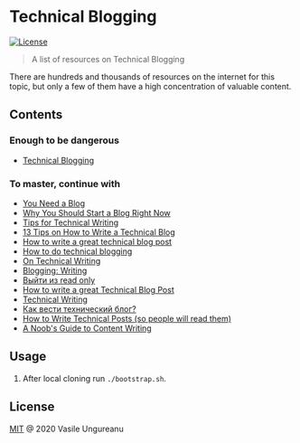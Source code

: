 # Technical Blogging

<a href="https://github.com/VasileUngureanu/repository-template/blob/master/LICENSE"><img src="https://img.shields.io/badge/license-MIT-green.svg" alt="License"></a>

> A list of resources on Technical Blogging

There are hundreds and thousands of resources on the internet for this topic, but only a few of them have a high concentration of valuable content.

## Contents

### Enough to be dangerous

* [Technical Blogging](https://technicalblogging.com/)

### To master, continue with

* [You Need a Blog](https://www.donnfelker.com/you-need-a-blog/)
* [Why You Should Start a Blog Right Now](https://guzey.com/personal/why-have-a-blog/)
* [Tips for Technical Writing](https://8thlight.com/blog/martin-gaston/2019/10/22/tips-for-technical-writing.html)
* [13 Tips on How to Write a Technical Blog](https://srcxp.com/how-to-write-a-technical-blog/)
* [How to write a great technical blog post](https://freecodecamp.org/news/how-to-write-a-great-technical-blog-post-414c414b67f6/)
* [How to do technical blogging](https://dev.to/yelluw/how-to-do-technical-blogging)
* [On Technical Writing](https://arturdryomov.dev/posts/on-technical-writing/)
* [Blogging: Writing](https://blog.stylingandroid.com/blogging-writing/)
* [Выйти из read only](https://medium.com/@MortyMerr/%D0%B2%D1%8B%D0%B9%D1%82%D0%B8-%D0%B8%D0%B7-read-only-86de32fefd38)
* [How to write a great Technical Blog Post](https://x-team.com/blog/write-a-technical-blog-post/?utm_source=twitter&utm_medium=social&utm_campaign=social-post)
* [Technical Writing](https://developers.google.com/tech-writing)
* [Как вести технический блог?](https://habr.com/ru/company/cardsmobile/blog/509388/)
* [How to Write Technical Posts (so people will read them)](https://reasonablypolymorphic.com/blog/writing-technical-posts/)
* [A Noob's Guide to Content Writing](https://www.notion.so/A-Noob-s-Guide-to-Content-Writing-c1df258029ee4249b2d1dce8928b2d45)

## Usage

1. After local cloning run `./bootstrap.sh`.

License
-------

[MIT](LICENSE) @ 2020 Vasile Ungureanu
